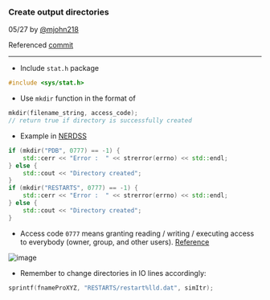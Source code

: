 ### Create output directories

05/27 by [@mjohn218](https://github.com/mjohn218)

Referenced [commit](https://github.com/mjohn218/nerdss_development/commit/f4bd6514437ac3311148f141435c6ffad541cb38)
____________

- Include `stat.h` package
```cpp
#include <sys/stat.h>
```
- Use `mkdir` function in the format of
```cpp
mkdir(filename_string, access_code);
// return true if directory is successfully created
```
- Example in [NERDSS](https://github.com/mjohn218/nerdss_development/commit/f4bd6514437ac3311148f141435c6ffad541cb38#diff-a8351967ac28f8ef7bdd757e29b568681d26ce40ac94975755a58bdbb6e43600)
```cpp
if (mkdir("PDB", 0777) == -1) {
    std::cerr << "Error :  " << strerror(errno) << std::endl;
} else {
    std::cout << "Directory created";
}
if (mkdir("RESTARTS", 0777) == -1) {
    std::cerr << "Error :  " << strerror(errno) << std::endl;
} else {
    std::cout << "Directory created";
}
```
- Access code `0777` means granting reading / writing / executing access to everybody (owner, group, and other users). [Reference](https://digitalfortress.tech/php/difference-file-mode-0777-vs-777/)

![image](https://user-images.githubusercontent.com/44514233/172945323-e13c4fe7-add6-46bc-99ce-5bde6d33ea30.png)

- Remember to change directories in IO lines accordingly:
```cpp
sprintf(fnameProXYZ, "RESTARTS/restart%lld.dat", simItr);
```
